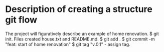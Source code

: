# Description of creating a structure git flow
The project will figuratively describe an example of home renovation.
$ git init. Files created house.txt and README.md. 
$ git add . 
$ git commit -m "feat: start of home renovation" 
$ git tag "v.0.1" - assign tag.